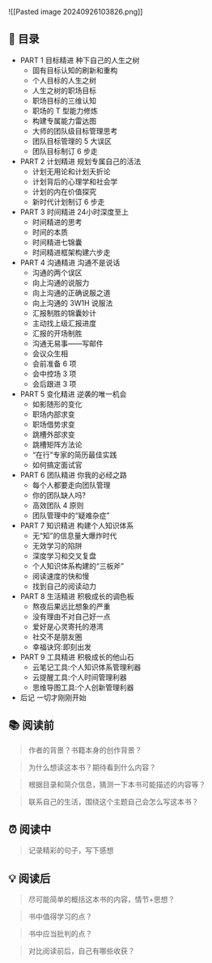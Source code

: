 ![[Pasted image 20240926103826.png]]
## 📑 目录
* PART 1 目标精进 种下自己的人生之树  
	* 固有目标认知的刷新和重构 
	* 个人目标的人生之树 
	* 人生之树的职场目标
	* 职场目标的三维认知 
	* 职场的 T 型能力修炼 
	* 构建专属能力雷达图 
	* 大师的团队级目标管理思考 
	* 团队目标管理的 5 大误区 
	* 团队目标制订 6 步走 
 * PART 2 计划精进 规划专属自己的活法  
	* 计划无用论和计划夭折论
	 * 计划背后的心理学和社会学
	* 计划的内在价值探究
	* 新时代计划制订 6 步走
* PART 3 时间精进 24小时深度至上  
	* 时间精进的思考
	* 时间的本质 
	* 时间精进七锦囊
	* 时间精进框架构建六步走
* PART 4 沟通精进 沟通不是说话  
	* 沟通的两个误区 
	* 向上沟通的说服力
	* 向上沟通的正确说服之道
	* 向上沟通的 3W1H 说服法 
	* 汇报制胜的锦囊妙计
	* 主动找上级汇报进度
	* 汇报的开场制胜 
	* 沟通无易事——写邮件 
	* 会议众生相
	* 会前准备 6 项
	* 会中控场 3 项
	* 会后跟进 3 项
* PART 5 变化精进 逆袭的唯一机会  
	* 如影随形的变化
	* 职场内部求变
	* 职场借势求变
	* 跳槽外部求变
	* 跳槽矩阵方法论
	* “在行”专家的简历最佳实践 
	* 如何搞定面试官
* PART 6 团队精进 你我的必经之路  
	* 每个人都要走向团队管理 
	* 你的团队缺人吗? 
	* 高效团队 4 原则 
	* 团队管理中的“疑难杂症”
* PART 7 知识精进 构建个人知识体系  
	* 无“知”的信息量大爆炸时代
	* 无效学习的陷阱
	* 深度学习和交叉复盘 
	* 个人知识体系构建的“三板斧”
	* 阅读速度的快和慢 
	* 找到自己的阅读动力 
* PART 8 生活精进 积极成长的调色板  
	* 熬夜后果远比想象的严重
	* 没有理由不对自己好一点 
	* 爱好是心灵寄托的港湾 
	* 社交不是朋友圈
	* 幸福诀窍:即刻出发
* PART 9 工具精进 积极成长的他山石  
	* 云笔记工具:个人知识体系管理利器 
	* 云提醒工具:个人时间管理利器
	* 思维导图工具:个人创新管理利器
* 后记 一切才刚刚开始
## 📚 阅读前
> 作者的背景？书籍本身的创作背景？

> 为什么想读这本书？期待看到什么内容？

> 根据目录和简介信息，猜测一下本书可能描述的内容等？

> 联系自己的生活，围绕这个主题自己会怎么写这本书？
## ⏰ 阅读中
> 记录精彩的句子，写下感想
##  💡 阅读后
> 尽可能简单的概括这本书的内容，情节+思想？

> 书中值得学习的点？

> 书中应当批判的点？

> 对比阅读前后，自己有哪些收获？ 
